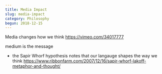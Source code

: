 ```yaml
---
title: Media Impact
slug: media-impact
category: Philosophy
begun: 2018-12-15
---
```


Media changes how we think https://vimeo.com/34017777

medium is the message

- the Sapir Whorf hypothesis notes that our langauge shapes the way we think https://www.ribbonfarm.com/2007/12/16/sapir-whorf-lakoff-metaphor-and-thought/
